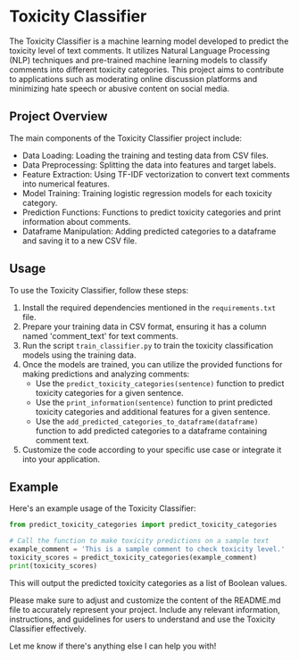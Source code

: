 # Toxicity Classifier

The Toxicity Classifier is a machine learning model developed to predict the toxicity level of text comments. It utilizes Natural Language Processing (NLP) techniques and pre-trained machine learning models to classify comments into different toxicity categories. This project aims to contribute to applications such as moderating online discussion platforms and minimizing hate speech or abusive content on social media.

## Project Overview

The main components of the Toxicity Classifier project include:

- Data Loading: Loading the training and testing data from CSV files.
- Data Preprocessing: Splitting the data into features and target labels.
- Feature Extraction: Using TF-IDF vectorization to convert text comments into numerical features.
- Model Training: Training logistic regression models for each toxicity category.
- Prediction Functions: Functions to predict toxicity categories and print information about comments.
- Dataframe Manipulation: Adding predicted categories to a dataframe and saving it to a new CSV file.

## Usage

To use the Toxicity Classifier, follow these steps:

1. Install the required dependencies mentioned in the `requirements.txt` file.
2. Prepare your training data in CSV format, ensuring it has a column named 'comment_text' for text comments.
3. Run the script `train_classifier.py` to train the toxicity classification models using the training data.
4. Once the models are trained, you can utilize the provided functions for making predictions and analyzing comments:
   - Use the `predict_toxicity_categories(sentence)` function to predict toxicity categories for a given sentence.
   - Use the `print_information(sentence)` function to print predicted toxicity categories and additional features for a given sentence.
   - Use the `add_predicted_categories_to_dataframe(dataframe)` function to add predicted categories to a dataframe containing comment text.
5. Customize the code according to your specific use case or integrate it into your application.

## Example

Here's an example usage of the Toxicity Classifier:

```python
from predict_toxicity_categories import predict_toxicity_categories

# Call the function to make toxicity predictions on a sample text
example_comment = 'This is a sample comment to check toxicity level.'
toxicity_scores = predict_toxicity_categories(example_comment)
print(toxicity_scores)
```
This will output the predicted toxicity categories as a list of Boolean values.

Please make sure to adjust and customize the content of the README.md file to accurately represent your project. Include any relevant information, instructions, and guidelines for users to understand and use the Toxicity Classifier effectively.

Let me know if there's anything else I can help you with!
